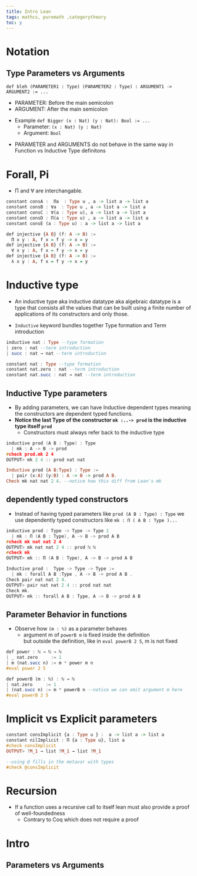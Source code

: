 ```yaml
---
title: Intro Lean
tags: mathcs, puremath ,categorytheory
toc: y
---
```


# Notation


## Type Parameters vs Arguments

`def bleh (PARAMETER1 : Type) (PARAMETER2 : Type) : ARGUMENT1 -> ARGUMENT2 := ...`

* PARAMETER: Before the main semicolon 
* ARGUMENT: After the main semicolon 
<!--  -->
* Example `def Bigger (x : Nat) (y : Nat): Bool := ...`
  * Parameter: `(x : Nat) (y : Nat)`
  * Argument: `Bool`
<!--  -->
* PARAMETER and ARGUMENTS do not behave in the same way in Function vs Inductive Type definitons


# Forall, Pi

* Π and ∀ are interchangable. 

```hs
constant consA :  Πa  : Type u , a -> list a -> list a
constant consB : ∀a  : Type u , a -> list a -> list a
constant consC : ∀(a : Type u), a -> list a -> list a 
constant consD : Π(a : Type u) , a -> list a -> list a
constant consE (a : Type u) : a -> list a -> list a
```

```hs
def injective {A B} (f: A -> B) :=
  Π x y : A, f x = f y -> x = y
def injective {A B} (f: A -> B) :=
  ∀ x y : A, f x = f y -> x = y
def injective {A B} (f: A -> B) :=
  λ x y : A, f x = f y -> x = y
```


# Inductive type


* An inductive type aka inductive datatype aka algebraic datatype is a type that consists all the
values that can be built using a finite number of applications of its
constructors and only those.
<!--  -->
* `Inductive` keyword bundles together Type formation and Term introduction
  
```hs
inductive nat : Type --type formation
| zero : nat --term introduction
| succ : nat → nat --term introduction
```

```hs
constant nat : Type --type formation
constant nat.zero : nat --term introduction
constant nat.succ : nat → nat --term introduction
```

## Inductive Type parameters

* By adding parameters, we can have Inductive dependent types meaning the constructors are dependent typed functions.
* **Notice the last Type of the constructor `mk :..-> prod` is the inductive type itself `prod`**
  * Constructors must always refer back to the inductive type

```{.c group="g1" glabel="lean"}
inductive prod (A B : Type) : Type
  | mk : A -> B -> prod
#check prod.mk 2 4 
OUTPUT> mk 2 4 :: prod nat nat
```

```{.hs group="g1" glabel="coq"}
Inductive prod (A B:Type) : Type :=
  | pair (x:A) (y:B) : A -> B -> prod A B.
Check mk nat nat 2 4. --notice how this diff from Lean's mk
```

## dependently typed constructors

* Instead of having typed parameters like `prod (A B : Type) : Type` we use dependently typed constructors like `mk : Π ( A B : Type )...`

```{.c group="g2" glabel="lean"}
inductive prod : Type -> Type -> Type 1
  | mk : Π (A B : Type), A -> B -> prod A B
#check mk nat nat 2 4 
OUTPUT> mk nat nat 2 4 :: prod ℕ ℕ
#check mk
OUTPUT> mk :: Π (A B : Type), A -> B -> prod A B
```

```{.c group="g2" glabel="coq"}
Inductive prod :  Type -> Type -> Type :=
  | mk : forall A B :Type , A -> B -> prod A B .
Check pair nat nat 2 4.
OUTPUT> pair nat nat 2 4 :: prod nat nat 
Check mk.
OUTPUT> mk :: forall A B : Type, A -> B -> prod A B
```

## Parameter Behavior in functions

* Observe how `(m : ℕ)` as a parameter behaves
  * argument m of `powerB m` is fixed inside the definition   
  but outside the definition, like in `eval powerB 2 5`, m is not fixed

```hs
def power : ℕ → ℕ → ℕ
| _ nat.zero     := 1
| m (nat.succ n) := m * power m n
#eval power 2 5

def powerB (m : ℕ) : ℕ → ℕ
| nat.zero     := 1
| (nat.succ n) := m * powerB n --notice we can omit argument m here
#eval powerB 2 5 
```


# Implicit vs Explicit parameters

```hs
constant consImplicit {a : Type u } :  a -> list a -> list a 
constant nilImplicit : Π {a : Type u}, list a
#check consImplicit 
OUTPUT> ?M_1 → list ?M_1 → list ?M_1 

--using @ fills in the metavar with types
#check @consImplicit
```


# Recursion

* If a function uses a recursive call to itself lean must also provide a proof of well-foundedness
  * Contrary to Coq which does not require a proof

# Intro

## Parameters vs Arguments

